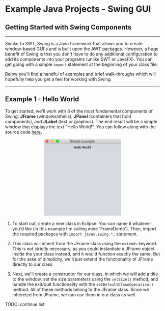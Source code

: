# Example Java Projects - Swing GUI

## Getting Started with Swing Components

---

Similar to SWT, Swing is a Java framework that allows you to create window-based GUI's and is built upon the AWT packages.  However, a huge benefit of Swing is that you don't have to do any additional configuration to add its components into your programs (unlike SWT or JavaFX). You can get going with a simple `import` statement at the beginning of your class file.  

Below you'll find a handful of examples and brief walk-throughs which will hopefully help you get a feel for working with Swing.  

---

## Example 1 - Hello World

To get started, we'll work with 3 of the most fundamental components of Swing: **JFrame** (windows/shells), **JPanel** (containers that hold components), and **JLabel** (text or graphics).  The end result will be a simple window that displays the text "Hello World!".  You can follow along with the source code [here](https://github.com/robbgatica/comp170-swing/blob/master/src/swing/comp170/FrameDemo.java).  

<p align="center">
<img src="images/frame.png" alt="frame-demo" width="250" height="250" />
  </p>

1.  To start out, create a new class in Eclipse. You can name it whatever you'd like (in this example I'm calling mine 'FrameDemo').  Then, import the required packages with `import javax.swing.*;` statement.   

2.  This class will inherit from the JFrame class using the `extends` keyword.  This is not strictly necessary, as you could instantiate a JFrame object inside the your class instead, and it would function exactly the same.  But for the sake of simplicity, we'll just extend the functionality of JFrame directly to our class.

3.  Next, we'll create a constructor for our class, in which we will add a title to the window, set the size parameters using  the `setSize()` method, and handle the exit/quit functionality with the `setDefaultCloseOperation()` method.  All of these methods belong to the JFrame class.  Since we inhereted from JFrame, we can use them in our class as well.  

TODO: continue list




